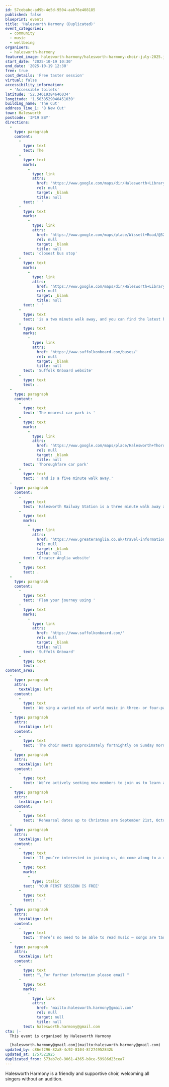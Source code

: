 ```yaml
---
id: 57cebabc-ad9b-4e5d-9504-aab76e408185
published: false
blueprint: events
title: 'Halesworth Harmony (Duplicated)'
event_categories:
  - community
  - music
  - wellbeing
organisers:
  - halesworth-harmony
featured_image: halesworth-harmony/halesworth-harmony-choir-july-2025.jpg
start_date: '2025-10-19 10:30'
end_date: '2025-10-19 12:30'
free: true
cost_details: 'Free taster session'
virtual: false
accessibility_information:
  - 'Accessible toilets'
latitude: '52.34619384646034'
longitude: '1.5038529040451039'
building_name: 'The Cut'
address_line_1: '8 New Cut'
town: Halesworth
postcode: 'IP19 8BY'
directions:
  -
    type: paragraph
    content:
      -
        type: text
        text: The
      -
        type: text
        marks:
          -
            type: link
            attrs:
              href: 'https://www.google.com/maps/dir/Halesworth+Library,+Bridge+Street,+Halesworth/Car+Park,+Halesworth+IP19+8BF/@52.3449212,1.5000528,17z/data=!3m1!4b1!4m14!4m13!1m5!1m1!1s0x47d98b36c7f5f84d:0xfd770d2c2e133869!2m2!1d1.5019204!2d52.3450274!1m5!1m1!1s0x47d98b31303c7f8f:0xbf54f01bf856cf9f!2m2!1d1.5032912!2d52.3445208!3e2?entry=ttu'
              rel: null
              target: _blank
              title: null
        text: ' '
      -
        type: text
        marks:
          -
            type: link
            attrs:
              href: 'https://www.google.com/maps/place/Wissett+Road/@52.3460503,1.5009029,17z/data=!3m1!5s0x47d98b315a44014f:0x4d61dd8517d71f86!4m23!1m16!4m15!1m6!1m2!1s0x47d98b31508c5357:0x40eccb485f618aed!2sThe+Cut,+8+New+Cut,+Halesworth+IP19+8BY!2m2!1d1.503869!2d52.3460759!1m6!1m2!1s0x47d98b3154831a81:0xf6d54937e9a00af2!2sWissett+Road,+Halesworth+IP19+8BX!2m2!1d1.502986!2d52.346161!3e2!3m5!1s0x47d98b3154831a81:0xf6d54937e9a00af2!8m2!3d52.346161!4d1.502986!16s%2Fg%2F1q67qtk1w?entry=ttu&g_ep=EgoyMDI0MTAyOS4wIKXMDSoASAFQAw%3D%3D'
              rel: null
              target: _blank
              title: null
        text: 'closest bus stop'
      -
        type: text
        marks:
          -
            type: link
            attrs:
              href: 'https://www.google.com/maps/dir/Halesworth+Library,+Bridge+Street,+Halesworth/Car+Park,+Halesworth+IP19+8BF/@52.3449212,1.5000528,17z/data=!3m1!4b1!4m14!4m13!1m5!1m1!1s0x47d98b36c7f5f84d:0xfd770d2c2e133869!2m2!1d1.5019204!2d52.3450274!1m5!1m1!1s0x47d98b31303c7f8f:0xbf54f01bf856cf9f!2m2!1d1.5032912!2d52.3445208!3e2?entry=ttu'
              rel: null
              target: _blank
              title: null
        text: ' '
      -
        type: text
        text: 'is a two minute walk away, and you can find the latest bus timetables on the '
      -
        type: text
        marks:
          -
            type: link
            attrs:
              href: 'https://www.suffolkonboard.com/buses/'
              rel: null
              target: _blank
              title: null
        text: 'Suffolk Onboard website'
      -
        type: text
        text: .
  -
    type: paragraph
    content:
      -
        type: text
        text: 'The nearest car park is '
      -
        type: text
        marks:
          -
            type: link
            attrs:
              href: 'https://www.google.com/maps/place/Halesworth+Thoroughfare+Car+Park/@52.3445643,1.5001719,17z/data=!4m23!1m16!4m15!1m6!1m2!1s0x47d98b36c7f5f84d:0xfd770d2c2e133869!2sHalesworth+Library,+Bridge+Street,+Halesworth!2m2!1d1.5019204!2d52.3450274!1m6!1m2!1s0x47d98b30d8472cfb:0x1f4bb1f9cfc782db!2sHalesworth+Thoroughfare+Car+Park,+Thoroughfare,+Halesworth+IP19+8AH!2m2!1d1.5028642!2d52.344223!3e2!3m5!1s0x47d98b30d8472cfb:0x1f4bb1f9cfc782db!8m2!3d52.344223!4d1.5028642!16s%2Fg%2F11d_8gq5bl?entry=ttu'
              rel: null
              target: _blank
              title: null
        text: 'Thoroughfare car park'
      -
        type: text
        text: ' and is a five minute walk away.'
  -
    type: paragraph
    content:
      -
        type: text
        text: 'Halesworth Railway Station is a three minute walk away and you can find train times on the '
      -
        type: text
        marks:
          -
            type: link
            attrs:
              href: 'https://www.greateranglia.co.uk/travel-information/station-information/has'
              rel: null
              target: _blank
              title: null
        text: 'Greater Anglia website'
      -
        type: text
        text: .
  -
    type: paragraph
    content:
      -
        type: text
        text: 'Plan your journey using '
      -
        type: text
        marks:
          -
            type: link
            attrs:
              href: 'https://www.suffolkonboard.com/'
              rel: null
              target: _blank
              title: null
        text: 'Suffolk Onboard'
      -
        type: text
        text: .
content_area:
  -
    type: paragraph
    attrs:
      textAlign: left
    content:
      -
        type: text
        text: 'We sing a varied mix of world music in three- or four-part harmony, and we are also fortunate to have worked with, and commissioned, contemporary British composers.'
  -
    type: paragraph
    attrs:
      textAlign: left
    content:
      -
        type: text
        text: 'The choir meets approximately fortnightly on Sunday mornings (10.30-12.30) between September and June, usually at The Cut Arts Centre in Halesworth. There’s an interval to chat and make new friends.'
  -
    type: paragraph
    attrs:
      textAlign: left
    content:
      -
        type: text
        text: 'We’re actively seeking new members to join us to learn a programme of songs for a summer-themed concert in June 2026. '
  -
    type: paragraph
    attrs:
      textAlign: left
    content:
      -
        type: text
        text: 'Rehearsal dates up to Christmas are September 21st, October 5th & 19th, November 23rd & 30th, December 14th – all at The Cut, except Nov 30th which will be at The Hub in Huntingfield. There is also a full day workshop led by Sian Croose on November 9th, 10.30-16.00, at The Cut.'
  -
    type: paragraph
    attrs:
      textAlign: left
    content:
      -
        type: text
        text: 'If you’re interested in joining us, do come along to a rehearsal. You’ll receive a warm welcome and '
      -
        type: text
        marks:
          -
            type: italic
        text: 'YOUR FIRST SESSION IS FREE'
      -
        type: text
        text: '. '
  -
    type: paragraph
    attrs:
      textAlign: left
    content:
      -
        type: text
        text: 'There’s no need to be able to read music – songs are taught by ear and recordings are available for home practice.'
  -
    type: paragraph
    attrs:
      textAlign: left
    content:
      -
        type: text
        text: "\_For further information please email "
      -
        type: text
        marks:
          -
            type: link
            attrs:
              href: 'mailto:halesworth.harmony@gmail.com'
              rel: null
              target: null
              title: null
        text: halesworth.harmony@gmail.com
cta: |-
  This event is organised by Halesworth Harmony 

  [halesworth.harmony@gmail.com](mailto:halesworth.harmony@gmail.com)
updated_by: c86ef296-82a8-4c92-8104-8f274952842b
updated_at: 1757521925
duplicated_from: 573ab7c8-9061-4365-b8ce-59986d23cea7
---
```

Halesworth Harmony is a friendly and supportive choir, welcoming all singers without an audition.